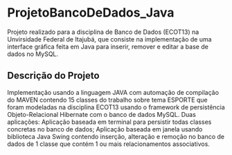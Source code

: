 # ProjetoBancoDeDados_Java
Projeto realizado para a disciplina de Banco de Dados (ECOT13) na Unvirsidade Federal de Itajubá, que consiste na implementação de uma interface gráfica feita em Java para inserir, remover e editar a base de dados no MySQL.

## Descrição do Projeto
Implementação usando a linguagem JAVA com automação de compilação do MAVEN contendo 15 classes do trabalho sobre tema ESPORTE que foram modeladas na disciplina ECOT13 usando o framework de persistência Objeto-Relacional Hibernate com o banco de dados MySQL.
Duas aplicações:
Aplicação baseada em terminal para persistir todas classes concretas no banco de dados;
Aplicação baseada em janela usando biblioteca Java Swing contendo inserção, alteração e remoção no banco de dados de 1 classe que contém 1 ou mais relacionamentos associativos.
